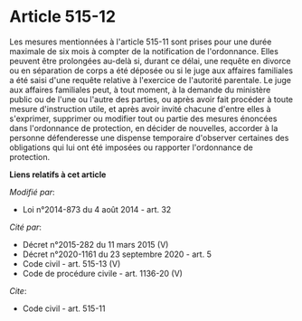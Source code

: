 # Article 515-12

Les mesures mentionnées à l'article 515-11 sont prises pour une durée maximale de six mois à compter de la notification de
l'ordonnance. Elles peuvent être prolongées au-delà si, durant ce délai, une requête en divorce ou en séparation de corps a
été déposée ou si le juge aux affaires familiales a été saisi d'une requête relative à l'exercice de l'autorité parentale. Le
juge aux affaires familiales peut, à tout moment, à la demande du ministère public ou de l'une ou l'autre des parties, ou
après avoir fait procéder à toute mesure d'instruction utile, et après avoir invité chacune d'entre elles à s'exprimer,
supprimer ou modifier tout ou partie des mesures énoncées dans l'ordonnance de protection, en décider de nouvelles, accorder
à la personne défenderesse une dispense temporaire d'observer certaines des obligations qui lui ont été imposées ou rapporter
l'ordonnance de protection.

**Liens relatifs à cet article**

_Modifié par_:

  - Loi n°2014-873 du 4 août 2014 - art. 32

_Cité par_:

  - Décret n°2015-282 du 11 mars 2015 (V)
  - Décret n°2020-1161 du 23 septembre 2020 - art. 5
  - Code civil - art. 515-13 (V)
  - Code de procédure civile - art. 1136-20 (V)

_Cite_:

  - Code civil - art. 515-11
